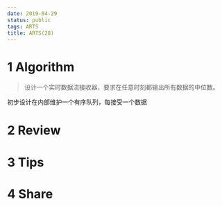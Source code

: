 ```yaml
---
date: 2019-04-29
status: public
tags: ARTS
title: ARTS(28)
---
```


# 1 Algorithm
>设计一个实时数据流接收器，要求在任意时刻都输出所有数据的中位数。

初步设计在内部维护一个有序队列，每接受一个数据
# 2 Review

# 3 Tips

# 4 Share
